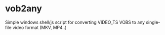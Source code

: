 # vob2any
Simple windows shell/js script for converting VIDEO_TS VOBS to any single-file video format (MKV, MP4..)
